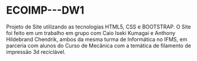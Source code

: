 # ECOIMP---DW1
Projeto de Site utilizando as tecnologias HTML5, CSS e BOOTSTRAP. O Site foi feito em um trabalho em grupo com Caio Iseki Kumagai e Anthony Hildebrand Chendrik, ambos da mesma turma de Informática no IFMS, em parceria com alunos do Curso de Mecânica com a temática de filamento de impressão 3d reciclável.
